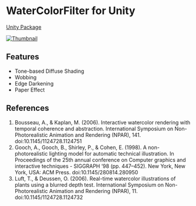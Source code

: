 # WaterColorFilter for Unity

[Unity Package](WaterColorFilter.unitypackage)

[![Thumbnail](Thumbnail600.jpg)](https://vimeo.com/152248671)

## Features
 - Tone-based Diffuse Shading
 - Wobbing
 - Edge Darkening
 - Paper Effect

## References
 1. Bousseau, A., & Kaplan, M. (2006). Interactive watercolor rendering with temporal coherence and abstraction. International Symposium on Non-Photorealistic Animation and Rendering (NPAR), 141. doi:10.1145/1124728.1124751
 1. Gooch, A., Gooch, B., Shirley, P., & Cohen, E. (1998). A non-photorealistic lighting model for automatic technical illustration. In Proceedings of the 25th annual conference on Computer graphics and interactive techniques - SIGGRAPH ’98 (pp. 447–452). New York, New York, USA: ACM Press. doi:10.1145/280814.280950
 1. Luft, T., & Deussen, O. (2006). Real-time watercolor illustrations of plants using a blurred depth test. International Symposium on Non-Photorealistic Animation and Rendering (NPAR), 11. doi:10.1145/1124728.1124732
 
